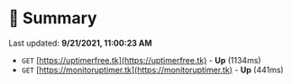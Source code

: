 # 📖 Summary
Last updated: **9/21/2021, 11:00:23 AM**

- `GET` [https://uptimerfree.tk](https://uptimerfree.tk) - **Up** (1134ms)
- `GET` [https://monitoruptimer.tk](https://monitoruptimer.tk) - **Up** (441ms)
